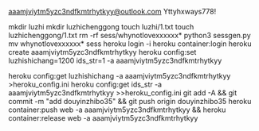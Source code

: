 aaamjviytm5yzc3ndfkmtrhytkyy@outlook.com
Yttyhxways778!

mkdir luzhi
mkdir luzhichenggong
touch luzhi/1.txt
touch luzhichenggong/1.txt
rm -rf sess/whynotlovexxxxxx*
python3 sessgen.py
mv whynotlovexxxxxx* sess
heroku login -i
heroku container:login
heroku create aaamjviytm5yzc3ndfkmtrhytkyy
heroku config:set luzhishichang=1200 ids_str=1 -a aaamjviytm5yzc3ndfkmtrhytkyy

heroku config:get luzhishichang -a aaamjviytm5yzc3ndfkmtrhytkyy >heroku_config.ini
heroku config:get ids_str -a aaamjviytm5yzc3ndfkmtrhytkyy >>heroku_config.ini
git add -A && git commit -m "add douyinzhibo35" && git push origin douyinzhibo35
heroku container:push web -a aaamjviytm5yzc3ndfkmtrhytkyy && heroku container:release web -a aaamjviytm5yzc3ndfkmtrhytkyy
